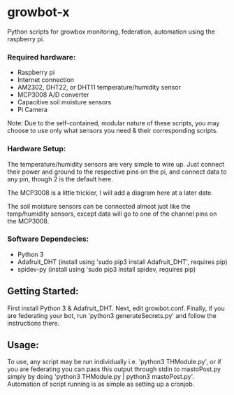 # growbot-x
Python scripts for growbox monitoring, federation, automation using the raspberry pi.

### Required hardware:
- Raspberry pi
- Internet connection
- AM2302, DHT22, or DHT11 temperature/humidity sensor 
- MCP3008 A/D converter
- Capacitive soil moisture sensors
- Pi Camera

Note: Due to the self-contained, modular nature of these scripts, you may choose to use only what sensors you need & their corresponding scripts.

### Hardware Setup:
The temperature/humidity sensors are very simple to wire up. Just connect their power and ground to the respective pins on the pi, and connect data to any pin, though 2 is the default here.

The MCP3008 is a little trickier, I will add a diagram here at a later date.

The soil moisture sensors can be connected almost just like the temp/humidity sensors, except data will go to one of the channel pins on the MCP3008.

### Software Dependecies:
- Python 3
- Adafruit_DHT (install using 'sudo pip3 install Adafruit_DHT', requires pip)
- spidev-py (install using 'sudo pip3 install spidev, requires pip)

## Getting Started:
First install Python 3 & Adafruit_DHT. Next, edit growbot.conf. Finally, if you are federating your bot, run 'python3 generateSecrets.py' and follow the instructions there.

## Usage:
To use, any script may be run individually i.e. 'python3 THModule.py', or if you are federating you can pass this output through stdin to mastoPost.py simply by doing 'python3 THModule.py | python3 mastoPost.py'. Automation of script running is as simple as setting up a cronjob.
